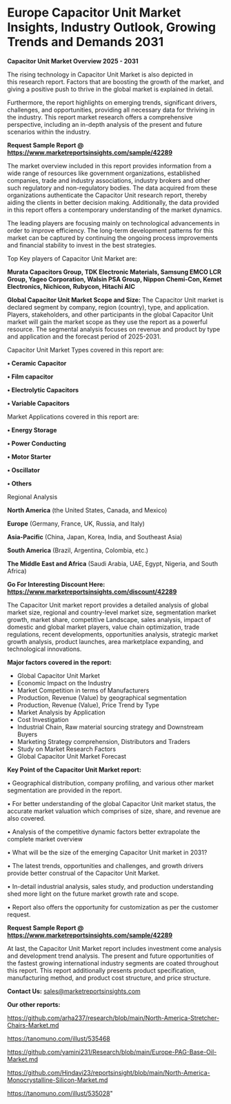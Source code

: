 # Europe Capacitor Unit Market Insights, Industry Outlook, Growing Trends and Demands 2031

<Strong> Capacitor Unit Market Overview 2025 - 2031</strong>

The rising technology in Capacitor Unit Market is also depicted in this research report. Factors that are boosting the growth of the market, and giving a positive push to thrive in the global market is explained in detail.

Furthermore, the report highlights on emerging trends, significant drivers, challenges, and opportunities, providing all necessary data for thriving in the industry. This report market research offers a comprehensive perspective, including an in-depth analysis of the present and future scenarios within the industry.

<strong>Request Sample Report @ <a href=https://www.marketreportsinsights.com/sample/42289>https://www.marketreportsinsights.com/sample/42289</a></strong>

The market overview included in this report provides information from a wide range of resources like government organizations, established companies, trade and industry associations, industry brokers and other such regulatory and non-regulatory bodies. The data acquired from these organizations authenticate the Capacitor Unit research report, thereby aiding the clients in better decision making. Additionally, the data provided in this report offers a contemporary understanding of the market dynamics.

The leading players are focusing mainly on technological advancements in order to improve efficiency. The long-term development patterns for this market can be captured by continuing the ongoing process improvements and financial stability to invest in the best strategies.

Top Key players of Capacitor Unit Market are:

<strong>Murata Capacitors Group, TDK Electronic Materials, Samsung EMCO LCR Group, Yageo Corporation, Walsin PSA Group, Nippon Chemi-Con, Kemet Electronics, Nichicon, Rubycon, Hitachi AIC</strong>

<strong><b>Global Capacitor Unit Market Scope and Size:</b></strong>
The Capacitor Unit market is declared segment by company, region (country), type, and application. Players, stakeholders, and other participants in the global Capacitor Unit market will gain the market scope as they use the report as a powerful resource. The segmental analysis focuses on revenue and product by type and application and the forecast period of 2025-2031.

Capacitor Unit Market Types covered in this report are:

<strong>•  Ceramic Capacitor

•  Film capacitor

•  Electrolytic Capacitors

•  Variable Capacitors</strong>

Market Applications covered in this report are:

<strong>•  Energy Storage

•  Power Conducting

•  Motor Starter

•  Oscillator

•  Others</strong> 

Regional Analysis

<strong>North America</strong> (the United States, Canada, and Mexico)

<strong>Europe</strong> (Germany, France, UK, Russia, and Italy)

<strong>Asia-Pacific</strong> (China, Japan, Korea, India, and Southeast Asia)

<strong>South America</strong> (Brazil, Argentina, Colombia, etc.)

<strong>The Middle East and Africa</strong> (Saudi Arabia, UAE, Egypt, Nigeria, and South Africa)

<strong>Go For Interesting Discount Here: <a href=https://www.marketreportsinsights.com/discount/42289>https://www.marketreportsinsights.com/discount/42289</a></strong>

The Capacitor Unit market report provides a detailed analysis of global market size, regional and country-level market size, segmentation market growth, market share, competitive Landscape, sales analysis, impact of domestic and global market players, value chain optimization, trade regulations, recent developments, opportunities analysis, strategic market growth analysis, product launches, area marketplace expanding, and technological innovations.

<strong><b>Major factors covered in the report:</b></strong>
<ul>
  <li>Global Capacitor Unit Market </li>
  <li>Economic Impact on the Industry</li>
  <li>Market Competition in terms of Manufacturers</li>
  <li>Production, Revenue (Value) by geographical segmentation</li>
  <li>Production, Revenue (Value), Price Trend by Type</li>
  <li>Market Analysis by Application</li>
  <li>Cost Investigation</li>
  <li>Industrial Chain, Raw material sourcing strategy and Downstream Buyers</li>
  <li>Marketing Strategy comprehension, Distributors and Traders</li>
  <li>Study on Market Research Factors</li>
  <li>Global Capacitor Unit Market Forecast</li>
</ul>

<strong><b>Key Point of the Capacitor Unit Market report:</b></strong>

• Geographical distribution, company profiling, and various other market segmentation are provided in the report.

• For better understanding of the global Capacitor Unit market status, the accurate market valuation which comprises of size, share, and revenue are also covered.

• Analysis of the competitive dynamic factors better extrapolate the complete market overview

• What will be the size of the emerging Capacitor Unit market in 2031?

• The latest trends, opportunities and challenges, and growth drivers provide better construal of the Capacitor Unit Market.

• In-detail industrial analysis, sales study, and production understanding shed more light on the future market growth rate and scope.

• Report also offers the opportunity for customization as per the customer request.

<strong>Request Sample Report @ <a href=https://www.marketreportsinsights.com/sample/42289>https://www.marketreportsinsights.com/sample/42289</a></strong>

At last, the Capacitor Unit Market report includes investment come analysis and development trend analysis. The present and future opportunities of the fastest growing international industry segments are coated throughout this report. This report additionally presents product specification, manufacturing method, and product cost structure, and price structure.

<strong>Contact Us:</strong>
sales@marketreportsinsights.com

<strong>Our other reports:</strong>

<a href=https://github.com/arha237/research/blob/main/North-America-Stretcher-Chairs-Market.md>https://github.com/arha237/research/blob/main/North-America-Stretcher-Chairs-Market.md</a>

<a href=https://tanomuno.com/illust/535468>https://tanomuno.com/illust/535468</a>

<a href=https://github.com/yamini231/Research/blob/main/Europe-PAG-Base-Oil-Market.md>https://github.com/yamini231/Research/blob/main/Europe-PAG-Base-Oil-Market.md</a>

<a href=https://github.com/Hindavi23/reportsinsight/blob/main/North-America-Monocrystalline-Silicon-Market.md>https://github.com/Hindavi23/reportsinsight/blob/main/North-America-Monocrystalline-Silicon-Market.md</a>

<a href=https://tanomuno.com/illust/535028>https://tanomuno.com/illust/535028</a>"
